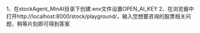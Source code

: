 1、在stockAgent_MinAI目录下创建.env文件设置OPEN_AI_KEY
2、在浏览器中打开http://localhost:8000/stock/playground/，输入您想要咨询的股票相关问题，稍等片刻即可得到答案


